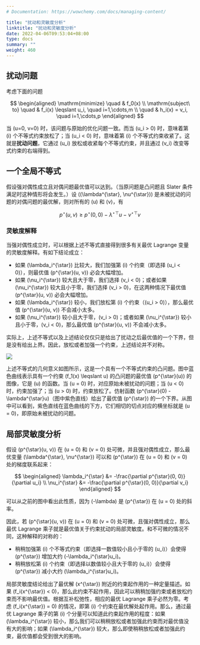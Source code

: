 ```yaml
---
# Documentation: https://wowchemy.com/docs/managing-content/

title: "扰动和灵敏度分析"
linktitle: "扰动和灵敏度分析"
date: 2022-04-06T09:53:04+08:00
type: docs
summary: ""
weight: 460
---
```


<!--more-->

## 扰动问题

考虑下面的问题

$$
\begin{aligned}
    \mathrm{minimize} \quad & f_0(x) \\
    \mathrm{subject\ to} \quad & f_i(x) \leqslant u_i, \quad i=1,\cdots,m \\
    \quad & h_i(x) = v_i, \quad i=1,\cdots,p
\end{aligned}
$$

当 \(u=0, v=0\) 时，该问题与原始的优化问题一致。而当 \(u_i > 0\) 时，意味着第 \(i\) 个不等式约束放松了；当 \(u_i < 0\) 时，意味着第 \(i\) 个不等式约束收紧了。这就是**扰动问题**，它通过 \(u_i\) 放松或收紧每个不等式约束，并且通过 \(v_i\) 改变等式约束的右端得到。

## 一个全局不等式

假设强对偶性成立且对偶问题最优值可以达到。（当原问题是凸问题且 Slater 条件满足时这种情形将会发生。）设 \((\lambda^{\star}, \nu^{\star})\) 是未被扰动的问题的对偶问题的最优解，则对所有的 \(u\) 和 \(v\)，有

$$
p^{\star}(u, v) \geqslant p^{\star}(0,0)-\lambda^{\star \top} u-\nu^{\star \top} v
$$

### 灵敏度解释

当强对偶性成立时，可以根据上述不等式直接得到很多有关最优 Lagrange 变量的灵敏度解释。有如下结论成立：

- 如果 \(\lambda_i^{\star}\) 比较大，我们加强第 \(i\) 个约束（即选择 \(u_i < 0\)），则最优值 \(p^{\star}(u, v)\) 必会大幅增加。
- 如果 \(\nu_i^{\star}\) 较大且大于零，我们选择 \(v_i < 0\)；或者如果 \(\nu_i^{\star}\) 较大且小于零，我们选择 \(v_i > 0\)，在这两种情况下最优值 \(p^{\star}(u, v)\) 必会大幅增加。
- 如果 \(\lambda_i^{\star}\) 较小，我们放松第 \(i\) 个约束（\(u_i > 0\)），那么最优值 \(p^{\star}(u, v)\) 不会减小太多。
- 如果 \(\nu_i^{\star}\) 较小且大于零，\(v_i > 0\)；或者如果 \(\nu_i^{\star}\) 较小且小于零，\(v_i < 0\)，那么最优值 \(p^{\star}(u, v)\) 不会减小太多。

实际上，上述不等式以及上述结论仅仅只是给出了扰动之后最优值的一个下界，但是没有给出上界。因此，放松或者加强一个约束，上述结论并不对称。

![](/learn/convex-optimization/duality/82efdbd231d6123b3b6986a4f1c8c877.png)

上述不等式的几何意义如图所示，这是一个具有一个不等式约束的凸问题。图中蓝色曲线表示具有一个约束 \(f_1(x) \leqslant u\) 的凸问题的最优值 \(p^{\star}(u)\) 的图像，它是 \(u\) 的函数。当 \(u = 0\) 时，对应原始未被扰动的问题；当 \(u < 0\) 时，约束加强了；当 \(u > 0\) 时，约束放松了。仿射函数 \(p^{\star}(0) - \lambda^{\star}u\)（图中紫色直线）给出了最优值 \(p^{\star}\) 的一个下界。从图中可以看到，紫色直线在蓝色曲线的下方，它们相切的切点对应的横坐标就是 \(u = 0\)，即原始未被扰动的问题。

## 局部灵敏度分析

假设 \(p^{\star}(u, v)\) 在 \(u = 0\) 和 \(v = 0\) 处可微，并且强对偶性成立，那么最优变量 \(\lambda^{\star}, \nu^{\star}\) 可以和 \(p^{\star}\) 在 \(u = 0\) 和 \(v = 0\) 处的梯度联系起来：

$$
\begin{aligned}
    \lambda_i^{\star} &= -\frac{\partial p^{\star}(0, 0)}{\partial u_i} \\
    \nu_i^{\star} &= -\frac{\partial p^{\star}(0, 0)}{\partial v_i}
\end{aligned}
$$

可以从之前的图中看出此性质，因为 \(-\lambda\) 是 \(p^{\star}\) 在 \(u = 0\) 处的斜率。

因此，若 \(p^{\star}(u, v)\) 在 \(u = 0\) 和 \(v = 0\) 处可微，且强对偶性成立，那么最优 Lagrange 乘子就是最优值关于约束扰动的局部灵敏度。和不可微的情况不同，这种解释的对称的：

- 稍稍加强第 \(i\) 个不等式约束（即选择一数值较小且小于零的 \(u_i\)）会使得 \(p^{\star}\) 增加大约 \(-\lambda_i^{\star}u_i\)。
- 稍稍放松第 \(i\) 个约束（即选择以数值较小且大于零的 \(u_i\)）会使得 \(p^{\star}\) 减小大约 \(\lambda_i^{\star}u_i\)。

局部灵敏度结论给出了最优解 \(x^{\star}\) 附近的约束起作用的一种定量描述。如果 \(f_i(x^{\star}) < 0\)，那么此约束不起作用，因此可以稍稍加强约束或者放松约束而不影响最优值。根据互补松弛性，相应的最优 Lagrange 乘子必然为零。考虑 \(f_i(x^{\star}) = 0\) 的情况，即第 \(i\) 个约束在最优解处起作用。那么，通过最优 Lagrange 乘子的第 \(i\) 个分量可以知道此约束起作用的程度：如果 \(\lambda_i^{\star}\) 较小，那么我们可以稍稍放松或者加强此约束而对最优值没有大的影响；如果 \(\lambda_i^{\star}\) 较大，那么即使稍稍放松或者加强此约束，最优值都会受到很大的影响。
